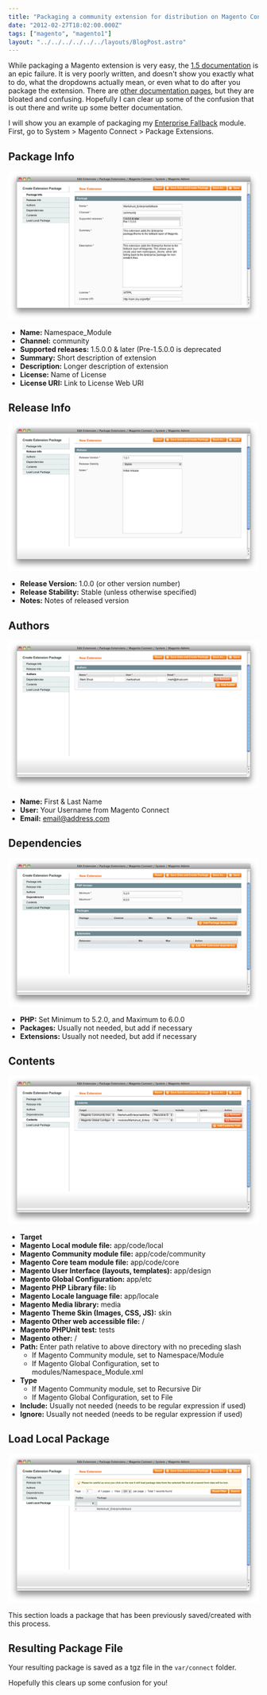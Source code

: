 ```yaml
---
title: "Packaging a community extension for distribution on Magento Connect"
date: "2012-02-27T18:02:00.000Z"
tags: ["magento", "magento1"]
layout: "../../../../../../layouts/BlogPost.astro"
---
```


While packaging a Magento extension is very easy, the <a href="http://www.magentocommerce.com/wiki/7_-_magento_connect/packaging_a_magento_extension_in_1.5" target="_blank">1.5 documentation</a> is an epic failure. It is very poorly written, and doesn't show you exactly what to do, what the dropdowns actually mean, or even what to do after you package the extension. There are <a href="http://www.magentocommerce.com/wiki/7_-_magento_connect/creating_magento_connect_extension_package" target="_blank">other documentation pages</a>, but they are bloated and confusing. Hopefully I can clear up some of the confusion that is out there and write up some better documentation.</p><p>I will show you an example of packaging my <a href="http://www.magentocommerce.com/magento-connect/enterprise-fallback-7091.html" target="_blank">Enterprise Fallback</a> module. First, go to System &gt; Magento Connect &gt; Package Extensions.

## Package Info

![Package Info](package-info.png)

- **Name:** Namespace_Module
- **Channel:** community
- **Supported releases:** 1.5.0.0 &amp; later (Pre-1.5.0.0 is deprecated
- **Summary:** Short description of extension
- **Description:** Longer description of extension
- **License:** Name of License
- **License URI:** Link to License Web URI

## Release Info

![Release Info](release-info.png)

- **Release Version:** 1.0.0 (or other version number)
- **Release Stability:** Stable (unless otherwise specified)
- **Notes:** Notes of released version

## Authors

![Authors](authors.png)

- **Name:** First &amp; Last Name
- **User:** Your Username from Magento Connect
- **Email:** email@address.com

## Dependencies

![Dependencies](dependencies.png)

- **PHP:** Set Minimum to 5.2.0, and Maximum to 6.0.0
- **Packages:** Usually not needed, but add if necessary
- **Extensions:** Usually not needed, but add if necessary

## Contents

![Contents](contents.png)

- **Target**
- **Magento Local module file:** app/code/local
- **Magento Community module file:** app/code/community
- **Magento Core team module file:** app/code/core
- **Magento User Interface (layouts, templates):** app/design
- **Magento Global Configuration:** app/etc
- **Magento PHP Library file:** lib
- **Magento Locale language file:** app/locale
- **Magento Media library:** media
- **Magento Theme Skin (Images, CSS, JS):** skin
- **Magento Other web accessible file:** /
- **Magento PHPUnit test:** tests
- **Magento other:** /
- **Path:** Enter path relative to above directory with no preceding slash
  - If Magento Community module, set to Namespace/Module
  - If Magento Global Configuration, set to modules/Namespace_Module.xml
- **Type**
  - If Magento Community module, set to Recursive Dir
  - If Magento Global Configuration, set to File
- **Include:** Usually not needed (needs to be regular expression if used)
- **Ignore:** Usually not needed (needs to be regular expression if used)

## Load Local Package

![Load Local Package](load-local-package.png)

This section loads a package that has been previously saved/created with this process.

## Resulting Package File

Your resulting package is saved as a tgz file in the `var/connect` folder.

Hopefully this clears up some confusion for you!
